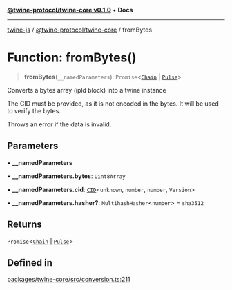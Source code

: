[**@twine-protocol/twine-core v0.1.0**](../index.md) • **Docs**

***

[twine-js](../../../index.md) / [@twine-protocol/twine-core](../index.md) / fromBytes

# Function: fromBytes()

> **fromBytes**(`__namedParameters`): `Promise`\<[`Chain`](../type-aliases/Chain.md) \| [`Pulse`](../type-aliases/Pulse.md)\>

Converts a bytes array (ipld block) into a twine instance

The CID must be provided, as it is not encoded in the bytes.
It will be used to verify the bytes.

Throws an error if the data is invalid.

## Parameters

• **\_\_namedParameters**

• **\_\_namedParameters.bytes**: `Uint8Array`

• **\_\_namedParameters.cid**: [`CID`](../classes/CID.md)\<`unknown`, `number`, `number`, `Version`\>

• **\_\_namedParameters.hasher?**: `MultihashHasher`\<`number`\> = `sha3512`

## Returns

`Promise`\<[`Chain`](../type-aliases/Chain.md) \| [`Pulse`](../type-aliases/Pulse.md)\>

## Defined in

[packages/twine-core/src/conversion.ts:211](https://github.com/twine-protocol/twine-js/blob/afcd6a4191783e38a824b15e0910dbcaa4196a95/packages/twine-core/src/conversion.ts#L211)

